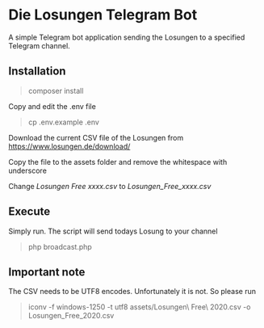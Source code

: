 # Die Losungen Telegram Bot

A simple Telegram bot application sending the Losungen to a specified Telegram channel.

## Installation

> composer install

Copy and edit the .env file
 
> cp .env.example .env

Download the current CSV file of the Losungen from https://www.losungen.de/download/

Copy the file to the assets folder and remove the whitespace with underscore

Change _Losungen Free xxxx.csv_ to _Losungen_Free_xxxx.csv_

## Execute

Simply run. The script will send todays Losung to your channel

> php broadcast.php 

## Important note

The CSV needs to be UTF8 encodes. Unfortunately it is not. So please run

> iconv -f windows-1250 -t utf8 assets/Losungen\ Free\ 2020.csv -o Losungen_Free_2020.csv
